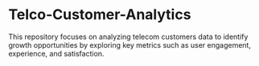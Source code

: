 # Telco-Customer-Analytics
This repository focuses on analyzing telecom customers data to identify growth opportunities by exploring key metrics such as user engagement, experience, and satisfaction.
